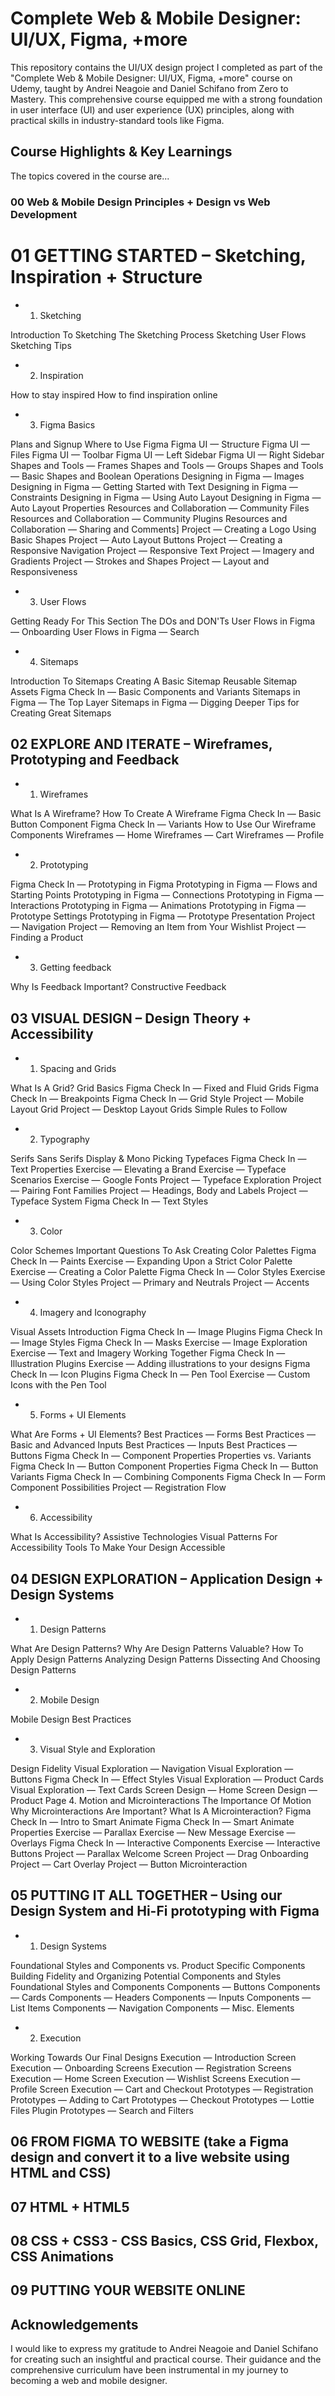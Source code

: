 # Complete Web & Mobile Designer: UI/UX, Figma, +more 

This repository contains the UI/UX design project I completed as part of the "Complete Web & Mobile Designer: UI/UX, Figma, +more" course on Udemy, taught by Andrei Neagoie and Daniel Schifano from Zero to Mastery. This comprehensive course equipped me with a strong foundation in user interface (UI) and user experience (UX) principles, along with practical skills in industry-standard tools like Figma.

## Course Highlights & Key Learnings

The topics covered in the course are...

### 00 Web & Mobile Design Principles +  Design vs Web Development

# 01 GETTING STARTED – Sketching, Inspiration + Structure

* 1. Sketching

Introduction To Sketching
The Sketching Process
Sketching User Flows
Sketching Tips

* 2. Inspiration

How to stay inspired
How to find inspiration online

* 3. Figma Basics

Plans and Signup
Where to Use Figma
Figma UI — Structure
Figma UI — Files
Figma UI — Toolbar
Figma UI — Left Sidebar
Figma UI — Right Sidebar
Shapes and Tools — Frames
Shapes and Tools — Groups
Shapes and Tools — Basic Shapes and Boolean Operations
Designing in Figma — Images
Designing in Figma — Getting Started with Text
Designing in Figma — Constraints
Designing in Figma — Using Auto Layout
Designing in Figma — Auto Layout Properties
Resources and Collaboration — Community Files
Resources and Collaboration — Community Plugins
Resources and Collaboration — Sharing and Comments]
Project — Creating a Logo Using Basic Shapes
Project — Auto Layout Buttons
Project — Creating a Responsive Navigation
Project — Responsive Text
Project — Imagery and Gradients
Project — Strokes and Shapes
Project — Layout and Responsiveness

* 3. User Flows

Getting Ready For This Section
The DOs and DON'Ts
User Flows in Figma — Onboarding
User Flows in Figma — Search

* 4. Sitemaps

Introduction To Sitemaps
Creating A Basic Sitemap
Reusable Sitemap Assets
Figma Check In — Basic Components and Variants
Sitemaps in Figma — The Top Layer
Sitemaps in Figma — Digging Deeper
Tips for Creating Great Sitemaps

## 02 EXPLORE AND ITERATE – Wireframes, Prototyping and Feedback

* 1. Wireframes

What Is A Wireframe?
How To Create A Wireframe
Figma Check In — Basic Button Component
Figma Check In — Variants
How to Use Our Wireframe Components
Wireframes — Home
Wireframes — Cart
Wireframes — Profile

* 2. Prototyping

Figma Check In — Prototyping in Figma
Prototyping in Figma — Flows and Starting Points
Prototyping in Figma — Connections
Prototyping in Figma — Interactions
Prototyping in Figma — Animations
Prototyping in Figma — Prototype Settings
Prototyping in Figma — Prototype Presentation
Project — Navigation
Project — Removing an Item from Your Wishlist
Project — Finding a Product

* 3. Getting feedback

Why Is Feedback Important?
Constructive Feedback

## 03 VISUAL DESIGN – Design Theory + Accessibility

* 1. Spacing and Grids

What Is A Grid?
Grid Basics
Figma Check In — Fixed and Fluid Grids
Figma Check In — Breakpoints
Figma Check In — Grid Style
Project — Mobile Layout Grid
Project — Desktop Layout Grids
Simple Rules to Follow

* 2. Typography

Serifs
Sans Serifs
Display & Mono
Picking Typefaces
Figma Check In — Text Properties
Exercise — Elevating a Brand
Exercise — Typeface Scenarios
Exercise — Google Fonts
Project — Typeface Exploration
Project — Pairing Font Families
Project — Headings, Body and Labels
Project — Typeface System
Figma Check In — Text Styles

* 3. Color

Color Schemes
Important Questions To Ask
Creating Color Palettes
Figma Check In — Paints
Exercise — Expanding Upon a Strict Color Palette
Exercise — Creating a Color Palette
Figma Check In — Color Styles
Exercise — Using Color Styles
Project — Primary and Neutrals
Project — Accents

* 4. Imagery and Iconography

Visual Assets Introduction
Figma Check In — Image Plugins
Figma Check In — Image Styles
Figma Check In — Masks
Exercise — Image Exploration
Exercise — Text and Imagery Working Together
Figma Check In — Illustration Plugins
Exercise — Adding illustrations to your designs
Figma Check In — Icon Plugins
Figma Check In — Pen Tool
Exercise — Custom Icons with the Pen Tool

* 5. Forms + UI Elements

What Are Forms + UI Elements?
Best Practices — Forms
Best Practices — Basic and Advanced Inputs
Best Practices — Inputs
Best Practices — Buttons
Figma Check In — Component Properties
Properties vs. Variants
Figma Check In — Button Component Properties
Figma Check In — Button Variants
Figma Check In — Combining Components
Figma Check In — Form Component Possibilities
Project — Registration Flow

* 6. Accessibility

What Is Accessibility?
Assistive Technologies
Visual Patterns For Accessibility
Tools To Make Your Design Accessible

## 04 DESIGN EXPLORATION – Application Design + Design Systems

* 1. Design Patterns

What Are Design Patterns?
Why Are Design Patterns Valuable?
How To Apply Design Patterns
Analyzing Design Patterns
Dissecting And Choosing Design Patterns

* 2. Mobile Design

Mobile Design Best Practices

* 3. Visual Style and Exploration

Design Fidelity
Visual Exploration — Navigation
Visual Exploration — Buttons
Figma Check In — Effect Styles
Visual Exploration — Product Cards
Visual Exploration — Text Cards
Screen Design — Home
Screen Design — Product Page
4. Motion and Microinteractions
The Importance Of Motion
Why Microinteractions Are Important?
What Is A Microinteraction?
Figma Check In — Intro to Smart Animate
Figma Check In — Smart Animate Properties
Exercise — Parallax
Exercise — New Message
Exercise — Overlays
Figma Check In — Interactive Components
Exercise — Interactive Buttons
Project — Parallax Welcome Screen
Project — Drag Onboarding
Project — Cart Overlay
Project — Button Microinteraction

## 05 PUTTING IT ALL TOGETHER – Using our Design System and Hi-Fi prototyping with Figma

* 1. Design Systems

Foundational Styles and Components vs. Product Specific Components
Building Fidelity and Organizing Potential Components and Styles
Foundational Styles and Components
Components — Buttons
Components — Cards
Components — Headers
Components — Inputs
Components — List Items
Components — Navigation
Components — Misc. Elements

* 2. Execution

Working Towards Our Final Designs
Execution — Introduction Screen
Execution — Onboarding Screens
Execution — Registration Screens
Execution — Home Screen
Execution — Wishlist Screens
Execution — Profile Screen
Execution — Cart and Checkout
Prototypes — Registration
Prototypes — Adding to Cart
Prototypes — Checkout
Prototypes — Lottie Files Plugin
Prototypes — Search and Filters

## 06 FROM FIGMA TO WEBSITE (take a Figma design and convert it to a live website using HTML and CSS)

## 07 HTML + HTML5

## 08 CSS + CSS3 - CSS Basics, CSS Grid, Flexbox, CSS Animations

## 09 PUTTING YOUR WEBSITE ONLINE

## Acknowledgements

I would like to express my gratitude to Andrei Neagoie and Daniel Schifano for creating such an insightful and practical course. Their guidance and the comprehensive curriculum have been instrumental in my journey to becoming a web and mobile designer.
